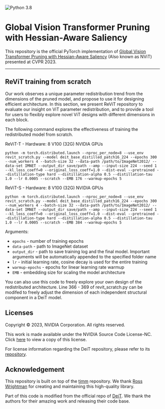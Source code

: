 ![Python 3.8](https://img.shields.io/badge/python-3.8-green.svg)
# Global Vision Transformer Pruning with Hessian-Aware Saliency

This repository is the official PyTorch implementation of [Global Vision Transformer Pruning with Hessian-Aware Saliency](https://arxiv.org/abs/2110.04869) (Also known as NViT) presented at CVPR 2023.

---

## ReViT training from scratch

Our work observes a unique parameter redistribution trend from the dimensions of the pruned model, and propose to use it for designing efficient architecture. In this section, we present ReViT repository to evaluate our insight on ViT parameter redistribution, and to provide a tool for users to flexibly explore novel ViT designs with different dimensions in each block.


The following command explores the effectiveness of training the redistributed model from scratch.

ReViT-T - Hardware: 8 V100 (32G) NVIDIA GPUs

```
python -m torch.distributed.launch --nproc_per_node=8 --use_env revit_scratch.py --model deit_base_distilled_patch16_224 --epochs 300 --num_workers 4 --batch-size 32 --data-path /path/to/ImageNet2012/ --data-set IMNET --output_dir save/path --amp --input-size 224 --seed 1 --kl_loss_coeff=0 --original_loss_coeff=1.0 --dist-eval --pretrained --distillation-type hard --distillation-alpha 0.5 --distillation-tau 1.0 --lr 0.0005 --scratch --EMB 176 --warmup-epochs 5
```

ReViT-S - Hardware: 8 V100 (32G) NVIDIA GPUs

```
python -m torch.distributed.launch --nproc_per_node=8 --use_env revit_scratch.py --model deit_base_distilled_patch16_224 --epochs 300 --num_workers 4 --batch-size 32 --data-path /path/to/ImageNet2012/ --data-set IMNET --output_dir save/path --amp --input-size 224 --seed 1 --kl_loss_coeff=0 --original_loss_coeff=1.0 --dist-eval --pretrained --distillation-type hard --distillation-alpha 0.5 --distillation-tau 1.0 --lr 0.0005 --scratch --EMB 384 --warmup-epochs 5
```

Arguments:

- `epochs` - number of training epochs
- `data-path` - path to ImageNet dataset
- `output_dir` - path to save training log and the final model. Important arguments will be automatically appended to the specified folder name
- `lr` - initial learning rate, cosine decay is used for the entire training
- `warmup-epochs` - epochs for linear learning rate warmup
- `EMB` - embedding size for scaling the model architecture

You can also use this code to freely explore your own design of the redistributed architecture. Line 366 - 369 of revit_scratch.py can be modifed to freely adjust the dimension of each independent structural component in a DeiT model. 


## Licenses

Copyright © 2023, NVIDIA Corporation. All rights reserved.

This work is made available under the NVIDIA Source Code License-NC. Click [here](LICENSE) to view a copy of this license.

For license information regarding the DeiT repository, please refer to its [repository](https://github.com/facebookresearch/deit).


## Acknowledgement


This repository is built on top of the [timm](https://github.com/huggingface/pytorch-image-models) repository. We thank [Ross Wrightman](https://rwightman.com/) for creating and maintaining this high-quality library.  

Part of this code is modified from the official repo of [DeiT](https://github.com/facebookresearch/deit.git). We thank the authors for their amazing work and releasing their code base. 